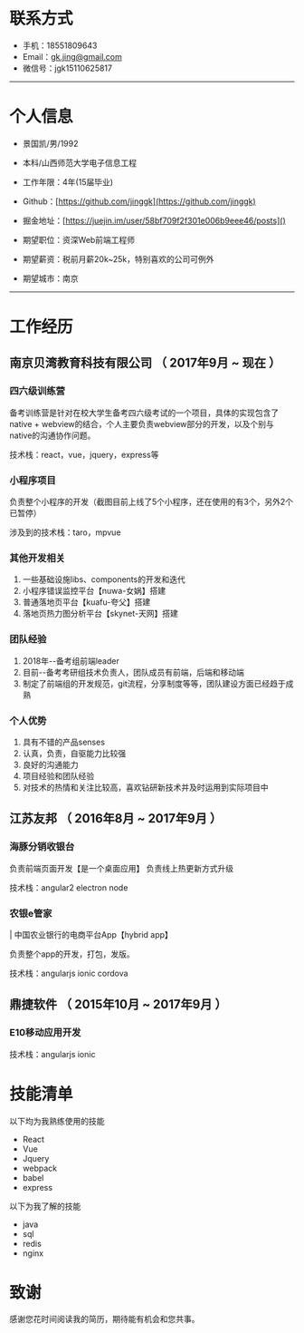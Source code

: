 # 联系方式

- 手机：18551809643
- Email：gk.jing@gmail.com
- 微信号：jgk15110625817

---

# 个人信息

 - 景国凯/男/1992 
 - 本科/山西师范大学电子信息工程 
 - 工作年限：4年(15届毕业)
 - Github：[https://github.com/jinggk](https://github.com/jinggk)
 - 掘金地址：[https://juejin.im/user/58bf709f2f301e006b9eee46/posts]()

 - 期望职位：资深Web前端工程师
 - 期望薪资：税前月薪20k~25k，特别喜欢的公司可例外
 - 期望城市：南京

---

# 工作经历

## 南京贝湾教育科技有限公司 （ 2017年9月 ~ 现在 ）

### 四六级训练营

备考训练营是针对在校大学生备考四六级考试的一个项目，具体的实现包含了native + webview的结合，个人主要负责webview部分的开发，以及个别与native的沟通协作问题。

技术栈：react，vue，jquery，express等


### 小程序项目

负责整个小程序的开发（截图目前上线了5个小程序，还在使用的有3个，另外2个已暂停）

涉及到的技术栈：taro，mpvue


### 其他开发相关

1. 一些基础设施libs、components的开发和迭代
2. 小程序错误监控平台【nuwa-女娲】搭建
3. 普通落地页平台【kuafu-夸父】搭建
4. 落地页热力图分析平台【skynet-天网】搭建

### 团队经验

1. 2018年--备考组前端leader
2. 目前--备考考研组技术负责人，团队成员有前端，后端和移动端
3. 制定了前端组的开发规范，git流程，分享制度等等，团队建设方面已经趋于成熟

### 个人优势

1. 具有不错的产品senses
2. 认真，负责，自驱能力比较强
3. 良好的沟通能力
4. 项目经验和团队经验
5. 对技术的热情和关注比较高，喜欢钻研新技术并及时运用到实际项目中

## 江苏友邦 （ 2016年8月 ~ 2017年9月 ）

### 海豚分销收银台 

负责前端页面开发【是一个桌面应用】
负责线上热更新方式升级

技术栈：angular2 electron node


### 农银e管家 

| 中国农业银行的电商平台App【hybrid app】

负责整个app的开发，打包，发版。

技术栈：angularjs ionic cordova


## 鼎捷软件 （ 2015年10月 ~ 2017年9月 ）

### E10移动应用开发

技术栈：angularjs ionic

# 技能清单

以下均为我熟练使用的技能

- React
- Vue
- Jquery
- webpack
- babel
- express

以下为我了解的技能

- java
- sql
- redis
- nginx


# 致谢
感谢您花时间阅读我的简历，期待能有机会和您共事。
